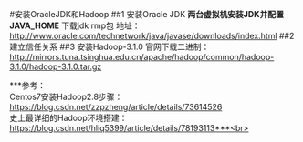 #安装OracleJDK和Hadoop
##1 安装Oracle JDK
**两台虚拟机安装JDK并配置JAVA_HOME**
下载jdk rmp包 地址：http://www.oracle.com/technetwork/java/javase/downloads/index.html
##2 建立信任关系
##3 安装Hadoop-3.1.0
官网下载二进制：http://mirrors.tuna.tsinghua.edu.cn/apache/hadoop/common/hadoop-3.1.0/hadoop-3.1.0.tar.gz

***参考：<br>
Centos7安装Hadoop2.8步骤：https://blog.csdn.net/zzpzheng/article/details/73614526<br>
 史上最详细的Hadoop环境搭建：https://blog.csdn.net/hliq5399/article/details/78193113***<br>
